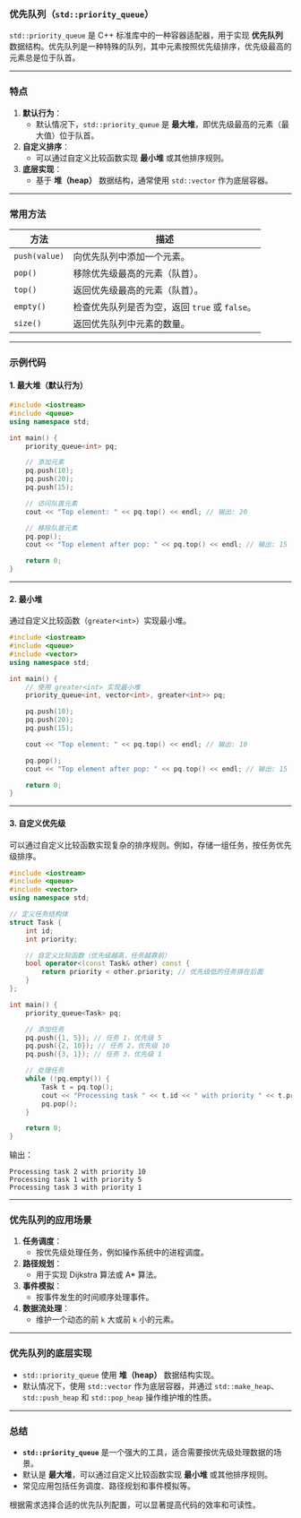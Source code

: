 ### **优先队列（`std::priority_queue`）**

`std::priority_queue` 是 C++ 标准库中的一种容器适配器，用于实现 **优先队列** 数据结构。优先队列是一种特殊的队列，其中元素按照优先级排序，优先级最高的元素总是位于队首。

---

### **特点**
1. **默认行为**：
   - 默认情况下，`std::priority_queue` 是 **最大堆**，即优先级最高的元素（最大值）位于队首。
2. **自定义排序**：
   - 可以通过自定义比较函数实现 **最小堆** 或其他排序规则。
3. **底层实现**：
   - 基于 **堆（heap）** 数据结构，通常使用 `std::vector` 作为底层容器。

---

### **常用方法**

| 方法               | 描述                                                                 |
|--------------------|----------------------------------------------------------------------|
| `push(value)`      | 向优先队列中添加一个元素。                                           |
| `pop()`            | 移除优先级最高的元素（队首）。                                       |
| `top()`            | 返回优先级最高的元素（队首）。                                       |
| `empty()`          | 检查优先队列是否为空，返回 `true` 或 `false`。                       |
| `size()`           | 返回优先队列中元素的数量。                                           |

---

### **示例代码**

#### **1. 最大堆（默认行为）**
```cpp
#include <iostream>
#include <queue>
using namespace std;

int main() {
    priority_queue<int> pq;

    // 添加元素
    pq.push(10);
    pq.push(20);
    pq.push(15);

    // 访问队首元素
    cout << "Top element: " << pq.top() << endl; // 输出: 20

    // 移除队首元素
    pq.pop();
    cout << "Top element after pop: " << pq.top() << endl; // 输出: 15

    return 0;
}
```

---

#### **2. 最小堆**
通过自定义比较函数（`greater<int>`）实现最小堆。

```cpp
#include <iostream>
#include <queue>
#include <vector>
using namespace std;

int main() {
    // 使用 greater<int> 实现最小堆
    priority_queue<int, vector<int>, greater<int>> pq;

    pq.push(10);
    pq.push(20);
    pq.push(15);

    cout << "Top element: " << pq.top() << endl; // 输出: 10

    pq.pop();
    cout << "Top element after pop: " << pq.top() << endl; // 输出: 15

    return 0;
}
```

---

#### **3. 自定义优先级**
可以通过自定义比较函数实现复杂的排序规则。例如，存储一组任务，按任务优先级排序。

```cpp
#include <iostream>
#include <queue>
#include <vector>
using namespace std;

// 定义任务结构体
struct Task {
    int id;
    int priority;

    // 自定义比较函数（优先级越高，任务越靠前）
    bool operator<(const Task& other) const {
        return priority < other.priority; // 优先级低的任务排在后面
    }
};

int main() {
    priority_queue<Task> pq;

    // 添加任务
    pq.push({1, 5}); // 任务 1，优先级 5
    pq.push({2, 10}); // 任务 2，优先级 10
    pq.push({3, 1}); // 任务 3，优先级 1

    // 处理任务
    while (!pq.empty()) {
        Task t = pq.top();
        cout << "Processing task " << t.id << " with priority " << t.priority << endl;
        pq.pop();
    }

    return 0;
}
```

输出：
```
Processing task 2 with priority 10
Processing task 1 with priority 5
Processing task 3 with priority 1
```

---

### **优先队列的应用场景**
1. **任务调度**：
   - 按优先级处理任务，例如操作系统中的进程调度。
2. **路径规划**：
   - 用于实现 Dijkstra 算法或 A* 算法。
3. **事件模拟**：
   - 按事件发生的时间顺序处理事件。
4. **数据流处理**：
   - 维护一个动态的前 `k` 大或前 `k` 小的元素。

---

### **优先队列的底层实现**
- `std::priority_queue` 使用 **堆（heap）** 数据结构实现。
- 默认情况下，使用 `std::vector` 作为底层容器，并通过 `std::make_heap`、`std::push_heap` 和 `std::pop_heap` 操作维护堆的性质。

---

### **总结**
- **`std::priority_queue`** 是一个强大的工具，适合需要按优先级处理数据的场景。
- 默认是 **最大堆**，可以通过自定义比较函数实现 **最小堆** 或其他排序规则。
- 常见应用包括任务调度、路径规划和事件模拟等。

根据需求选择合适的优先队列配置，可以显著提高代码的效率和可读性。